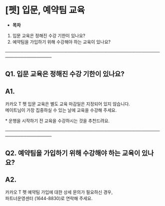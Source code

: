 # [펫] 입문, 예약팀 교육

* **목차**

1. 입문 교육은 정해진 수강 기한이 있나요?
2. 예약팀을 가입하기 위해 수강해야 하는 교육이 있나요?

─────────────────────────────────────────────────────────────────

**Q1. 입문 교육은 정해진 수강 기한이 있나요?**
------------------------------

**A1.**
-------

카카오 T 펫 입문 교육은 별도 교육 마감일은 지정되어 있지 않습니다.   
메이트님이 가장 집중하실 수 있는 날에 교육을 수강해 주세요.

\* 운행을 시작하기 전 교육을 수강하시는 것을 추천드려요.

─────────────────────────────────────────────────────────────────

**Q2. 예약팀을 가입하기 위해 수강해야 하는 교육이 있나요?**
-------------------------------------

**A2.**
-------

카카오 T 펫 예약팀 가입에 대한 상세 문의가 필요하신 경우,   
파트너운영센터 (1644-8830)로 연락해 주세요.